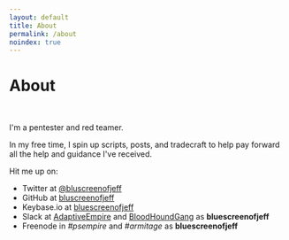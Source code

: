 ```yaml
---
layout: default
title: About
permalink: /about
noindex: true
---
```


<div class="text-center">
	<h1>About</h1>
	<br/>
</div>

I'm a pentester and red teamer.

In my free time, I spin up scripts, posts, and tradecraft to help pay forward all the help and guidance I've received.

Hit me up on:

* Twitter at [@bluscreenofjeff](https://twitter.com/bluscreenofjeff)
* GitHub at [bluscreenofjeff](https://github.com/bluscreenofjeff)
* Keybase.io at [bluescreenofjeff](https://keybase.io/bluescreenofjeff)
* Slack at [AdaptiveEmpire](http://adaptiveempire.herokuapp.com/) and [BloodHoundGang](http://bloodhoundgang.herokuapp.com/) as **bluescreenofjeff**
* Freenode in *#psempire* and *#armitage* as **bluescreenofjeff**
